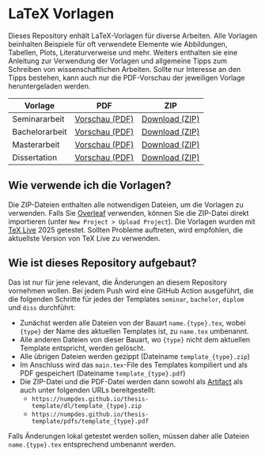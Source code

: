 # LaTeX Vorlagen

Dieses Repository enhält LaTeX-Vorlagen für diverse Arbeiten.
Alle Vorlagen beinhalten Beispiele für oft verwendete Elemente wie Abbildungen, Tabellen, Plots, Literaturverweise und mehr.
Weiters enthalten sie eine Anleitung zur Verwendung der Vorlagen und allgemeine Tipps zum Schreiben von wissenschaftlichen Arbeiten.
Sollte nur Interesse an den Tipps bestehen, kann auch nur die PDF-Vorschau der jeweiligen Vorlage heruntergeladen werden.

| Vorlage        | PDF                                                                                    | ZIP                                                                                  |
| -------------- | :------------------------------------------------------------------------------------: | :----------------------------------------------------------------------------------: |
| Seminararbeit  | [Vorschau (PDF)](https://numpdes.github.io/thesis-template/pdfs/template_seminar.pdf)  | [Download (ZIP)](https://numpdes.github.io/thesis-template/dl/template_seminar.zip)  |
| Bachelorarbeit | [Vorschau (PDF)](https://numpdes.github.io/thesis-template/pdfs/template_bachelor.pdf) | [Download (ZIP)](https://numpdes.github.io/thesis-template/dl/template_bachelor.zip) |
| Masterarbeit   | [Vorschau (PDF)](https://numpdes.github.io/thesis-template/pdfs/template_diplom.pdf)   | [Download (ZIP)](https://numpdes.github.io/thesis-template/dl/template_diplom.zip)   |
| Dissertation   | [Vorschau (PDF)](https://numpdes.github.io/thesis-template/pdfs/template_diss.pdf)     | [Download (ZIP)](https://numpdes.github.io/thesis-template/dl/template_diss.zip)     |

## Wie verwende ich die Vorlagen?

Die ZIP-Dateien enthalten alle notwendigen Dateien, um die Vorlagen zu verwenden. Falls Sie [Overleaf](https://www.overleaf.com/) verwenden, können Sie die ZIP-Datei direkt importieren (unter `New Project > Upload Project`). Die Vorlagen wurden mit [TeX Live](https://tug.org/texlive/) 2025 getestet. Sollten Probleme auftreten, wird empfohlen, die aktuellste Version von TeX Live zu verwenden.

## Wie ist dieses Repository aufgebaut?

Das ist nur für jene relevant, die Änderungen an diesem Repository vornehmen wollen.
Bei jedem Push wird eine GitHub Action ausgeführt, die die folgenden Schritte für jedes der Templates `seminar`, `bachelor`, `diplom` und `diss` durchführt:

* Zunächst werden alle Dateien von der Bauart `name.{type}.tex`, wobei `{type}` der Name des aktuellen Templates ist, zu `name.tex` umbenannt.
* Alle anderen Dateien von dieser Bauart, wo `{type}` nicht dem aktuellen Template entspricht, werden gelöscht.
* Alle übrigen Dateien werden gezippt (Dateiname `template_{type}.zip`)
* Im Anschluss wird das `main.tex`-File des Templates kompiliert und als PDF gespeichert (Dateiname `template_{type}.pdf`)
* Die ZIP-Datei und die PDF-Datei werden dann sowohl als [Artifact](https://docs.github.com/en/actions/writing-workflows/choosing-what-your-workflow-does/storing-and-sharing-data-from-a-workflow) als auch unter folgenden URLs bereitgestellt:
  * `https://numpdes.github.io/thesis-template/dl/template_{type}.zip`
  * `https://numpdes.github.io/thesis-template/pdfs/template_{type}.pdf`

Falls Änderungen lokal getestet werden sollen, müssen daher alle Dateien `name.{type}.tex` entsprechend umbenannt werden.
